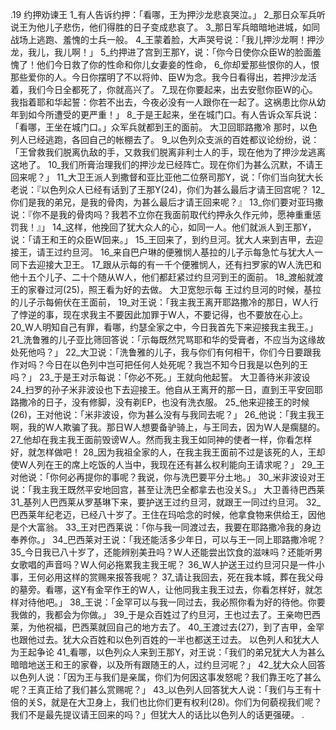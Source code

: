 .19 
约押劝谏王 
1_有人告诉约押：「看哪，王为押沙龙悲哀哭泣。」 2_那日众军兵听说王为他儿子悲伤，他们得胜的日子变成悲哀了。 3_那日军兵暗暗地进城，如同战场上逃跑、羞愧的士兵一般。 4_王蒙着脸，大声哭号说：「我儿押沙龙啊！押沙龙，我儿，我儿啊！」 5_约押进了宫到王那Y，说：「你今日使你众臣W的脸面羞愧了！他们今日救了你的性命和你儿女妻妾的性命， 6_你却爱那些恨你的人，恨那些爱你的人。今日你摆明了不以将帅、臣W为念。我今日看得出，若押沙龙活着，我们今日全都死了，你就高兴了。 7_现在你要起来，出去安慰你臣W的心。我指着耶和华起誓：你若不出去，今夜必没有一人跟你在一起了。这祸患比你从幼年到如今所遭受的更严重！」 8_于是王起来，坐在城门口。有人告诉众军兵说：「看哪，王坐在城门口。」众军兵就都到王的面前。 
大卫回耶路撒冷 
那时，以色列人已经逃跑，各回自己的帐棚去了。 9_以色列众支派的百姓都议论纷纷，说：「王曾救我们脱离仇敌的手，又救我们脱离非利士人的手，现在他为了押沙龙逃离这地了。 10_我们所膏治理我们的押沙龙已经阵亡。现在你们为甚么沉默，不请王回来呢？」 
11_大卫王派人到撒督和亚比亚他二位祭司那Y，说：「你们当向犹大长老说：『以色列众人已经有话到了王那Y(24)，你们为甚么最后才请王回宫呢？ 12_你们是我的弟兄，是我的骨肉，为甚么最后才请王回来呢？』 13_你们要对亚玛撒说：『你不是我的骨肉吗？我若不立你在我面前取代约押永久作元帅，愿神重重惩罚我！』」 14_这样，他挽回了犹大众人的心，如同一人。他们就派人到王那Y，说：「请王和王的众臣W回来。」 
15_王回来了，到约旦河。犹大人来到吉甲，去迎接王，请王过约旦河。 16_来自巴户琳的便雅悯人基拉的儿子示每急忙与犹大人一同下去迎接大卫王。 17_跟从示每的有一千个便雅悯人，还有扫罗家的W人洗巴和他十五个儿子、二十个随从W人，他们都赶紧过约旦河到王的面前。 18_渡船就渡王的家眷过河(25)，照王看为好的去做。 
大卫宽恕示每 
王过约旦河的时候，基拉的儿子示每俯伏在王面前， 19_对王说：「我主我王离开耶路撒冷的那日，W人行了悖逆的事，现在求我主不要因此加罪于W人，不要记得，也不要放在心上。 20_W人明知自己有罪，看哪，约瑟全家之中，今日我首先下来迎接我主我王。」 21_洗鲁雅的儿子亚比筛回答说：「示每既然咒骂耶和华的受膏者，不应当为这缘故处死他吗？」 22_大卫说：「洗鲁雅的儿子，我与你们有何相干，你们今日要跟我作对吗？今日在以色列中岂可把任何人处死呢？我岂不知今日我是以色列的王吗？」 23_于是王对示每说：「你必不死。」王就向他起誓。 
大卫善待米非波设 
24_扫罗的孙子米非波设也下去迎接王。他自从王离开的那一日，直到王平安回耶路撒冷的日子，没有修脚，没有剃EP，也没有洗衣服。 25_他来迎接王的时候(26)，王对他说：「米非波设，你为甚么没有与我同去呢？」 26_他说：「我主我王啊，我的W人欺骗了我。那日W人想要备驴骑上，与王同去，因为W人是瘸腿的。 27_他却在我主我王面前毁谤W人。然而我主我王如同神的使者一样，你看怎样好，就怎样做吧！ 28_因为我祖全家的人，在我主我王面前不过是该死的人，王却使W人列在王的席上吃饭的人当中，我现在还有甚么权利能向王请求呢？」 29_王对他说：「你何必再提你的事呢？我说，你与洗巴要平分土地。」 30_米非波设对王说：「我主我王既然平安地回宫，甚至让洗巴全都拿去也没关S。」 
大卫善待巴西莱 
31_基列人巴西莱从罗基琳下来，要护送王过约旦河，就跟王一同过约旦河。 32_巴西莱年纪老迈，已经八十岁了。王住在玛哈念的时候，他拿食物来供给王，因他是个大富翁。 33_王对巴西莱说：「你与我一同渡过去，我要在耶路撒冷我的身边奉养你。」 34_巴西莱对王说：「我还能活多少年日，可以与王一同上耶路撒冷呢？ 35_今日我已八十岁了，还能辨别美丑吗？W人还能尝出饮食的滋味吗？还能听男女歌唱的声音吗？W人何必拖累我主我王呢？ 36_W人护送王过约旦河只是一件小事，王何必用这样的赏赐来报答我呢？ 37_请让我回去，死在我本城，葬在我父母的墓旁。看哪，这Y有金罕作王的W人，让他同我主我王过去，你看怎样好，就怎样对待他吧。」 38_王说：「金罕可以与我一同过去，我必照你看为好的待他。你要我做的，我都会为你做。」 39_于是众百姓过了约旦河，王也过去了。王亲吻巴西莱，为他祝福，巴西莱就回自己的地方去了。 40_王渡过去(27)，到了吉甲，金罕也跟他过去。犹大众百姓和以色列百姓的一半也都送王过去。 
以色列人和犹大人为王起争论 
41_看哪，以色列众人来到王那Y，对王说：「我们的弟兄犹大人为甚么暗暗地送王和王的家眷，以及所有跟随王的人，过约旦河呢？」 42_犹大众人回答以色列人说：「因为王与我们是亲属，你们为何因这事发怒呢？我们靠王吃了甚么呢？王真正给了我们甚么赏赐呢？」 43_以色列人回答犹大人说：「我们与王有十倍的关S，就是在大卫身上，我们也比你们更有权利(28)。你们为何藐视我们呢？我们不是最先提议请王回来的吗？」但犹大人的话比以色列人的话更强硬。 
 .